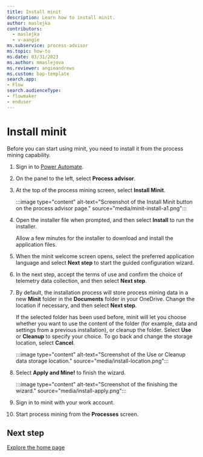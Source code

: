 ```yaml
---
title: Install minit
description: Learn how to install minit.
author: maslejka
contributors:
  - maslejka
  - v-aangie
ms.subservice: process-advisor
ms.topic: how-to
ms.date: 03/31/2023
ms.author: mmaslejova
ms.reviewer: angieandrews
ms.custom: bap-template
search.app:
- Flow
search.audienceType:
- flowmaker
- enduser
---
```


# Install minit

Before you can start using minit, you need to install it from the process mining capability.

1. Sign in to [Power Automate](https://make.powerautomate.com).

1. On the panel to the left, select **Process advisor**.

1. At the top of the process mining screen, select **Install Minit**.
  
   :::image type="content" alt-text="Screenshot of the Install Minit button on the process advisor page." source="media/minit-install-a1.png":::

1. Open the installer file when prompted, and then select **Install** to run the installer.

   Allow a few minutes for the installer to download and install the application files.

1. When the minit welcome screen opens, select the preferred application language and select **Next step** to start the guided configuration wizard.

1. In the next step, accept the terms of use and confirm the choice of telemetry data collection, and then select **Next step**.

1. By default, the installation process will store process mining data in a new **Minit** folder in the **Documents** folder in your OneDrive. Change the location if necessary, and then select **Next step**.

    If the selected folder has been used before, minit will let you choose whether you want to use the content of the folder (for example, data and settings from a previous installation), or cleanup the folder. Select **Use** or **Cleanup** to specify your choice. To go back and change the storage location, select **Cancel**.

   :::image type="content" alt-text="Screenshot of the Use or Cleanup data storage location." source="media/install-location.png":::

1. Select **Apply and Mine!** to finish the wizard.

   :::image type="content" alt-text="Screenshot of the finishing the wizard." source="media/install-apply.png":::

1. Sign in to minit with your work account.

1. Start process mining from the **Processes** screen.

## Next step

[Explore the home page](process-hub.md)
